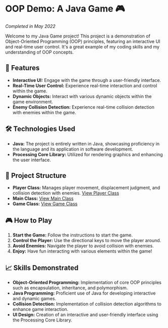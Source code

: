 # OOP Demo: A Java Game 🎮

*Completed in May 2022*

Welcome to my Java Game project! This project is a demonstration of Object-Oriented Programming (OOP) principles, featuring an interactive UI and real-time user control. It's a great example of my coding skills and my understanding of OOP concepts.

## 🌟 Features
- **Interactive UI:** Engage with the game through a user-friendly interface.
- **Real-Time User Control:** Experience real-time interaction and control within the game.
- **Dynamic Objects:** Interact with various dynamic objects within the game environment.
- **Enemy Collision Detection:** Experience real-time collision detection with enemies within the game.

## 🛠️ Technologies Used
- **Java:** The project is entirely written in Java, showcasing proficiency in the language and its application in software development.
- **Processing Core Library:** Utilized for rendering graphics and enhancing the user interface.

## 📁 Project Structure
- **Player Class:** Manages player movement, displacement judgment, and collision detection with enemies. [View Player Class](https://github.com/samplecatalina/OOP-demo--A-Java-Game/blob/main/src/main/java/demolition/role/Player.java)
- **Main Class:** [View Main Class](https://github.com/samplecatalina/OOP-demo--A-Java-Game/blob/main/src/com/company/Main.java)
- **Game Class:** [View Game Class](https://github.com/samplecatalina/OOP-demo--A-Java-Game/blob/main/src/com/company/Game.java)

## 🎮 How to Play
1. **Start the Game:** Follow the instructions to start the game.
2. **Control the Player:** Use the directional keys to move the player around.
3. **Avoid Enemies:** Navigate the player to avoid collision with enemies.
4. **Enjoy:** Have fun interacting with various elements within the game!

## 📈 Skills Demonstrated
- **Object-Oriented Programming:** Implementation of core OOP principles such as encapsulation, inheritance, and polymorphism.
- **Java Programming:** Proficient use of Java for developing interactive and dynamic games.
- **Collision Detection:** Implementation of collision detection algorithms to enhance game interaction.
- **UI Design:** Creation of an interactive and user-friendly interface using the Processing Core Library.
